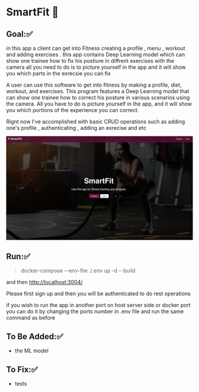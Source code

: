 # SmartFit 💪

## Goal:✅

in this app a client can get into Fitness creating a profile , menu , workout and adding exercises . this app contains Deep Learning model which can show one trainee how to fix his postiure in diffrent exercises with the camera all you need to do is to picture yourself in the app and it will show you which parts in the exrecsie you can fix

A user can use this software to get into fitness by making a profile, diet, workout, and exercises. This program features a Deep Learning model that can show one trainee how to correct his posture in various scenarios using the camera. All you have to do is picture yourself in the app, and it will show you which portions of the experience you can correct.

Rignt now I've accomplished with basic CRUD operations such as adding one's profile , authenticating , adding an exrecise and etc

![Login.png](image-readme/Login.png)

## Run:✅

> docker-compose --env-file ./.env  up -d --build

and then [http://localhost:3004/]()

Please first sign up and then you will be authenticated to do rest operations


if you wish to run the app in another port on host server side or docker port you can do it by changing 
the ports number in .env file and run the same command as before


<!-- 
## Tests:✅

to run test on main app folder run 

> npm test -->

## To Be Added:✅
* the ML model

## To Fix:✅
* tests
